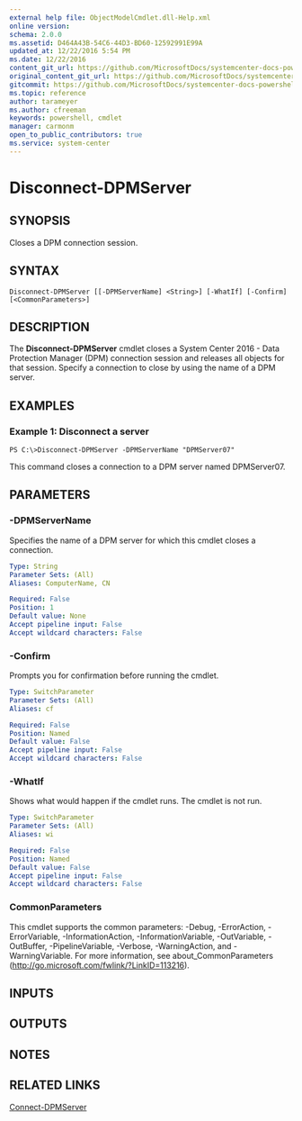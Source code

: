 ```yaml
---
external help file: ObjectModelCmdlet.dll-Help.xml
online version: 
schema: 2.0.0
ms.assetid: D464A43B-54C6-44D3-BD60-12592991E99A
updated_at: 12/22/2016 5:54 PM
ms.date: 12/22/2016
content_git_url: https://github.com/MicrosoftDocs/systemcenter-docs-powershell/blob/live/systemcenter-cmdlets/SystemCenter2016/DataProtectionManager/vlatest/Disconnect-DPMServer.md
original_content_git_url: https://github.com/MicrosoftDocs/systemcenter-docs-powershell/blob/live/systemcenter-cmdlets/SystemCenter2016/DataProtectionManager/vlatest/Disconnect-DPMServer.md
gitcommit: https://github.com/MicrosoftDocs/systemcenter-docs-powershell/blob/17c3a51bd892aad46c731d9f381f0704b4815004/systemcenter-cmdlets/SystemCenter2016/DataProtectionManager/vlatest/Disconnect-DPMServer.md
ms.topic: reference
author: tarameyer
ms.author: cfreeman
keywords: powershell, cmdlet
manager: carmonm
open_to_public_contributors: true
ms.service: system-center
---
```


# Disconnect-DPMServer

## SYNOPSIS
Closes a DPM connection session.

## SYNTAX

```
Disconnect-DPMServer [[-DPMServerName] <String>] [-WhatIf] [-Confirm] [<CommonParameters>]
```

## DESCRIPTION
The **Disconnect-DPMServer** cmdlet closes a System Center 2016 - Data Protection Manager (DPM) connection session and releases all objects for that session.
Specify a connection to close by using the name of a DPM server.

## EXAMPLES

### Example 1: Disconnect a server
```
PS C:\>Disconnect-DPMServer -DPMServerName "DPMServer07"
```

This command closes a connection to a DPM server named DPMServer07.

## PARAMETERS

### -DPMServerName
Specifies the name of a DPM server for which this cmdlet closes a connection.

```yaml
Type: String
Parameter Sets: (All)
Aliases: ComputerName, CN

Required: False
Position: 1
Default value: None
Accept pipeline input: False
Accept wildcard characters: False
```

### -Confirm
Prompts you for confirmation before running the cmdlet.

```yaml
Type: SwitchParameter
Parameter Sets: (All)
Aliases: cf

Required: False
Position: Named
Default value: False
Accept pipeline input: False
Accept wildcard characters: False
```

### -WhatIf
Shows what would happen if the cmdlet runs.
The cmdlet is not run.

```yaml
Type: SwitchParameter
Parameter Sets: (All)
Aliases: wi

Required: False
Position: Named
Default value: False
Accept pipeline input: False
Accept wildcard characters: False
```

### CommonParameters
This cmdlet supports the common parameters: -Debug, -ErrorAction, -ErrorVariable, -InformationAction, -InformationVariable, -OutVariable, -OutBuffer, -PipelineVariable, -Verbose, -WarningAction, and -WarningVariable. For more information, see about_CommonParameters (http://go.microsoft.com/fwlink/?LinkID=113216).

## INPUTS

## OUTPUTS

## NOTES

## RELATED LINKS

[Connect-DPMServer](xref:SystemCenter2016/DataProtectionManager/vlatest/Connect-DPMServer.md)

